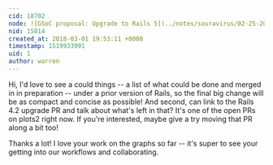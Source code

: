 ```yaml
---
cid: 18702
node: ![GSoC proposal: Upgrade to Rails 5](../notes/souravirus/02-25-2018/gsoc-proposal-upgrade-to-rails-5)
nid: 15814
created_at: 2018-03-01 19:53:11 +0000
timestamp: 1519933991
uid: 1
author: warren
---
```


Hi, I'd love to see a could things -- a list of what could be done and merged in in preparation -- under a prior version of Rails, so the final big change will be as compact and concise as possible! And second, can link to the Rails 4.2 upgrade PR and talk about what's left in that? It's one of the open PRs on plots2 right now. If you're interested, maybe give a try moving that PR along a bit too! 

Thanks a lot! I love your work on the graphs so far -- it's super to see your getting into our workflows and collaborating. 